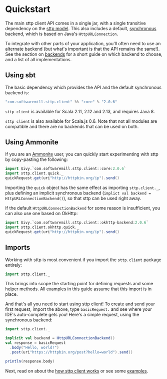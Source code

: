 # Quickstart

The main sttp client API comes in a single jar, with a single transitive dependency on the [sttp model](https://github.com/softwaremill/sttp-model). This also includes a default, [synchronous](backends/synchronous.html) backend, which is based on Java's `HttpURLConnection`. 

To integrate with other parts of your application, you'll often need to use an alternate backend (but what's important is that the API remains the same!). See the section on [backends](backends/summary.md) for a short guide on which backend to choose, and a list of all implementations.

## Using sbt

The basic dependency which provides the API and the default synchronous backend is:

```scala
"com.softwaremill.sttp.client" %% "core" % "2.0.6"
```

`sttp client` is available for Scala 2.11, 2.12 and 2.13, and requires Java 8.

`sttp client` is also available for Scala.js 0.6. Note that not all modules are compatible and there are no backends that can be used on both.

## Using Ammonite

If you are an [Ammonite](https://ammonite.io) user, you can quickly start experimenting with sttp by copy-pasting the following:

```scala
import $ivy.`com.softwaremill.sttp.client::core:2.0.6`
import sttp.client.quick._
quickRequest.get(uri"http://httpbin.org/ip").send()
```

Importing the `quick` object has the same effect as importing `sttp.client._`, plus defining an implicit synchronous backend (`implict val backend = HttpURLConnectionBackend()`), so that sttp can be used right away.

If the default `HttpURLConnectionBackend` for some reason is insufficient, you can also use one based on OkHttp:

```scala
import $ivy.`com.softwaremill.sttp.client::okhttp-backend:2.0.6`
import sttp.client.okhttp.quick._
quickRequest.get(uri"http://httpbin.org/ip").send()
```

## Imports

Working with sttp is most convenient if you import the `sttp.client` package entirely:

```scala
import sttp.client._
```

This brings into scope the starting point for defining requests and some helper methods. All examples in this guide assume that this import is in place.

And that's all you need to start using sttp client! To create and send your first request, import the above, type `basicRequest.` and see where your IDE's auto-complete gets you! Here's a simple request, using the synchronous backend:

```scala
import sttp.client._

implicit val backend = HttpURLConnectionBackend()
val response = basicRequest
  .body("Hello, world!")  
  .post(uri"https://httpbin.org/post?hello=world").send()

println(response.body)            
```

Next, read on about the [how sttp client works](how.html) or see some [examples](examples.html).
